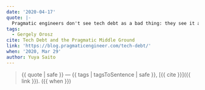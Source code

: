 ```yaml
---
date: '2020-04-17'
quote: |-
  Pragmatic engineers don't see tech debt as a bad thing: they see it as a tradeoff between speed and quality. They see it as the characteristic of a system.
tags:
  - Gergely Orosz
cite: Tech Debt and the Pragmatic Middle Ground
link: 'https://blog.pragmaticengineer.com/tech-debt/'
when: '2020, Mar 29'
author: Yuya Saito
---
```


> {{ quote | safe }}
> — {{ tags | tagsToSentence | safe }}, [{{ cite }}]({{ link }}). ({{ when }})
